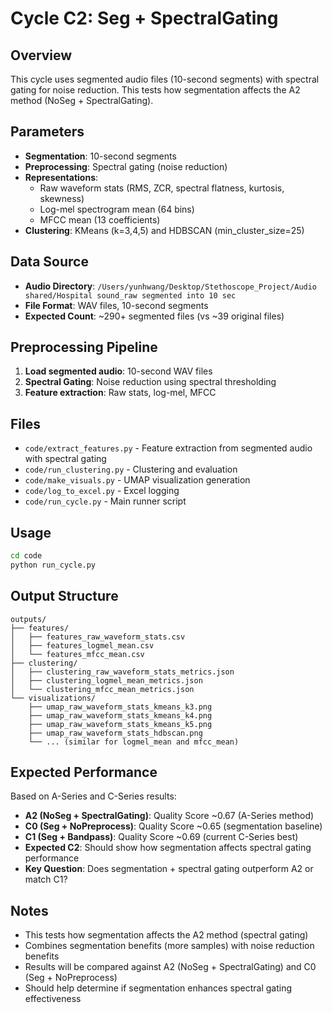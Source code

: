 # Cycle C2: Seg + SpectralGating

## Overview
This cycle uses segmented audio files (10-second segments) with spectral gating for noise reduction. This tests how segmentation affects the A2 method (NoSeg + SpectralGating).

## Parameters
- **Segmentation**: 10-second segments
- **Preprocessing**: Spectral gating (noise reduction)
- **Representations**: 
  - Raw waveform stats (RMS, ZCR, spectral flatness, kurtosis, skewness)
  - Log-mel spectrogram mean (64 bins)
  - MFCC mean (13 coefficients)
- **Clustering**: KMeans (k=3,4,5) and HDBSCAN (min_cluster_size=25)

## Data Source
- **Audio Directory**: `/Users/yunhwang/Desktop/Stethoscope_Project/Audio shared/Hospital sound_raw segmented into 10 sec`
- **File Format**: WAV files, 10-second segments
- **Expected Count**: ~290+ segmented files (vs ~39 original files)

## Preprocessing Pipeline
1. **Load segmented audio**: 10-second WAV files
2. **Spectral Gating**: Noise reduction using spectral thresholding
3. **Feature extraction**: Raw stats, log-mel, MFCC

## Files
- `code/extract_features.py` - Feature extraction from segmented audio with spectral gating
- `code/run_clustering.py` - Clustering and evaluation
- `code/make_visuals.py` - UMAP visualization generation
- `code/log_to_excel.py` - Excel logging
- `code/run_cycle.py` - Main runner script

## Usage
```bash
cd code
python run_cycle.py
```

## Output Structure
```
outputs/
├── features/
│   ├── features_raw_waveform_stats.csv
│   ├── features_logmel_mean.csv
│   └── features_mfcc_mean.csv
├── clustering/
│   ├── clustering_raw_waveform_stats_metrics.json
│   ├── clustering_logmel_mean_metrics.json
│   └── clustering_mfcc_mean_metrics.json
└── visualizations/
    ├── umap_raw_waveform_stats_kmeans_k3.png
    ├── umap_raw_waveform_stats_kmeans_k4.png
    ├── umap_raw_waveform_stats_kmeans_k5.png
    ├── umap_raw_waveform_stats_hdbscan.png
    └── ... (similar for logmel_mean and mfcc_mean)
```

## Expected Performance
Based on A-Series and C-Series results:
- **A2 (NoSeg + SpectralGating)**: Quality Score ~0.67 (A-Series method)
- **C0 (Seg + NoPreprocess)**: Quality Score ~0.65 (segmentation baseline)
- **C1 (Seg + Bandpass)**: Quality Score ~0.69 (current C-Series best)
- **Expected C2**: Should show how segmentation affects spectral gating performance
- **Key Question**: Does segmentation + spectral gating outperform A2 or match C1?

## Notes
- This tests how segmentation affects the A2 method (spectral gating)
- Combines segmentation benefits (more samples) with noise reduction benefits
- Results will be compared against A2 (NoSeg + SpectralGating) and C0 (Seg + NoPreprocess)
- Should help determine if segmentation enhances spectral gating effectiveness
